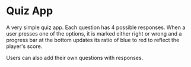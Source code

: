 # Quiz App

A very simple quiz app. Each question has 4 possible responses. When a user presses one of the options, it is marked either right or wrong and a progress bar at the bottom updates its ratio of blue to red to reflect the player's score.

Users can also add their own questions with responses.